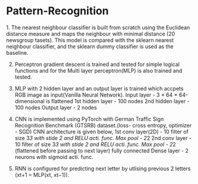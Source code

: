 # Pattern-Recognition
1. The nearest neighbour classifier is built from scratch using the Euclidean distance measure and maps the neighbour with minimal distance (20 newsgroup tasets). This model is compared with the sklearn nearest neighbour classifier, and the sklearn dummy classifier is used as the baseline.
   
2. Perceptron gradient descent is trained and tested for simple logical functions and for the Multi layer perceptron(MLP) is also trained and tested.
   
3. MLP with 2 hidden layer and an output layer is trained which accpets RGB image as input(Vanilla Neural Network).
   Input layer - 3 × 64 × 64-dimensional is flattened
   1st hidden layer - 100 nodes
   2nd hidden layer - 100 nodes
   Output layer     - 2 nodes
   
4. CNN is implemented using PyTorch with German Traffic Sign Recognition Benchmark (GTSRB) dataset.(loss- cross entropy, optimizer - SGD)
   CNN architecture is given below,
   1st conv layer(2D) - 10 filter of size 3*3 with stide 2 and RELU acti. func.
   Max pool           - 2*2
   2nd conv layer     -  10 filter of size 3*3 with stide 2 and RELU acti. func.
   Max pool           - 2*2  (flattened before passing to next layer)
   fully connected Dense layer - 2 neurons with sigmoid acti. func.

5. RNN is configured for predicting next letter by utlising previous 2 letters
   (xt+1 = MLP(xt, xt−1)).
